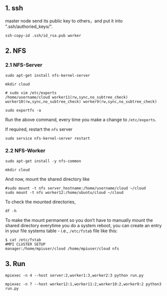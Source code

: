 ## 1. ssh 

master node send its public key to others，and put it into ".ssh/authoried_keys/".
```
ssh-copy-id .ssh/id_rsa.pub worker
```

## 2. NFS

### 2.1 NFS-Server

```
sudo apt-get install nfs-kernel-server
```

```
mkdir cloud
```

```
# sudo vim /etc/exports
/home/username/cloud worker11(rw,sync,no_subtree_check) worker10(rw,sync,no_subtree_check) worker9(rw,sync,no_subtree_check)
```

```
sudo exportfs -a
```

Run the above command, every time you make a change to `/etc/exports`.

If required, restart the `nfs` server

```
sudo service nfs-kernel-server restart
```

### 2.2 NFS-Worker

```
sudo apt-get install -y nfs-common 
```

```
mkdir cloud
```

 And now, mount the shared directory like 

```
#sudo mount -t nfs server_hostname:/home/username/cloud ~/cloud
sudo mount -t nfs worker12:/home/ubuntu/cloud ~/cloud
```

 To check the mounted directories, 

```
df -h
```

 To make the mount permanent so you don’t have to manually mount the shared directory everytime you do a system reboot, you can create an entry in your file systems table - i.e., `/etc/fstab` file like this: 

```
$ cat /etc/fstab
#MPI CLUSTER SETUP
manager:/home/mpiuser/cloud /home/mpiuser/cloud nfs
```

## 3. Run

```
mpiexec -n 4 --host server:2,worker1:3,worker2:3 python run.py
```

`mpiexec -n 7 --host worker12:1,worker11:2,worker10:2,worker9:2 python3 run.py`

